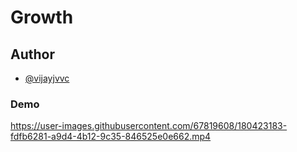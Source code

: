 # Growth

## Author
 
 - [@vijayjvvc](https://github.com/vijayjvvc) 

### Demo

https://user-images.githubusercontent.com/67819608/180423183-fdfb6281-a9d4-4b12-9c35-846525e0e662.mp4

